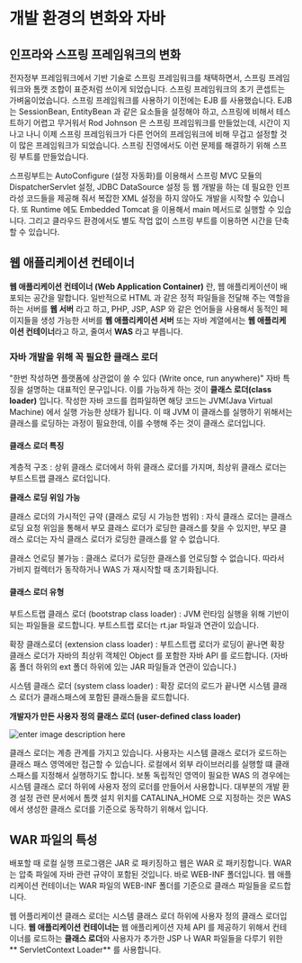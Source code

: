 # 개발 환경의 변화와 자바

## 인프라와 스프링 프레임워크의 변화

전자정부 프레임워크에서 기반 기술로 스프링 프레임워크를 채택하면서, 스프링 프레임워크와 톰캣 조합이 표준처럼 쓰이게 되었습니다. 
스프링 프레임워크의 초기 콘셉트는 가벼움이었습니다. 스프링 프레임워크를 사용하기 이전에는 EJB 를 사용했습니다. EJB 는 SessionBean, EntityBean 과 같은 요소들을 설정해야 하고, 스프링에 비해서 테스트하기 어렵고 무거워서 Rod Johnson 은 스프링 프레임워크를 만들었는데, 시간이 지나고 나니 이제 스프링 프레임워크가 다른 언어의 프레임워크에 비해 무겁고 설정할 것이 많은 프레임워크가 되었습니다. 스프링 진영에서도 이런 문제를 해결하기 위해 스프링 부트를 만들었습니다. 

스프링부트는 AutoConfigure (설정 자동화)를 이용해서 스프링 MVC 모듈의 DispatcherServlet 설정, JDBC DataSource 설정 등 웹 개발을 하는 데 필요한 인프라성 코드들을 제공해 줘서 복잡한 XML 설정을 하지 않아도 개발을 시작할 수 있습니다. 또 Runtime 에도 Embedded Tomcat 을 이용해서 main 메서드로 실행할 수 있습니다. 그리고 클라우드 환경에서도 별도 작업 없이 스프링 부트를 이용하면 시간을 단축할 수 있습니다.

## 웹 애플리케이션 컨테이너
**웹 애플리케이션 컨테이너 (Web Application Container)** 란, 웹 애플리케이션이 배포되는 공간을 말합니다. 일반적으로 HTML 과 같은 정적 파일들을 전달해 주는 역할을 하는 서버를 **웹 서버** 라고 하고, PHP, JSP, ASP 와 같은 언어들을 사용해서 동적인 페이지들을 생성 가능한 서버를 **웹 애플리케이션 서버** 또는 자바 계열에서는 **웹 애플리케이션 컨테이너**라고 하고, 줄여서 **WAS** 라고 부릅니다. 

### 자바 개발을 위해 꼭 필요한 클래스 로더
"한번 작성하면 플랫폼에 상관없이 쓸 수 있다 (Write once, run anywhere)" 자바 특징을 설명하는 대표적인 문구입니다. 이를 가능하게 하는 것이 **클래스 로더(class loader)** 입니다. 작성한 자바 코드를 컴파일하면 해당 코드는 JVM(Java Virtual Machine) 에서 실행 가능한 상태가 됩니다. 이 때 JVM 이 클래스를 실행하기 위해서는 클래스를 로딩하는 과정이 필요한데, 이를 수행해 주는 것이 클래스 로더입니다.

#### 클래스 로더 특징
계층적 구조
: 상위 클래스 로더에서 하위 클래스 로더를 가지며, 최상위 클래스 로더는 부트스트랩 클래스 로더입니다. 

**클래스 로딩 위임 가능**

클래스 로더의 가시적인 규약 (클래스 로딩 시 가능한 범위)
: 자식 클래스 로더는 클래스 로딩 요청 위임을 통해서 부모 클래스 로더가 로딩한 클래스를 찾을 수 있지만, 부모 클래스 로더는 자식 클래스 로더가 로딩한 클래스를 알 수 없습니다.

클래스 언로딩 불가능
: 클래스 로더가 로딩한 클래스를 언로딩할 수 없습니다. 따라서 가비지 컬렉터가 동작하거나 WAS 가 재시작할 때 초기화됩니다.

#### 클래스 로더 유형
부트스트랩 클래스 로더 (bootstrap class loader)
: JVM 런타임 실행을 위해 기반이 되는 파일들을 로드합니다. 부트스트랩 로더는 rt.jar 파일과 연관이 있습니다. 

확장 클래스로더 (extension class loader)
: 부트스트랩 로더가 로딩이 끝나면 확장 클래스 로더가 자바의 최상위 객체인 Object 를 포함한 자바 API 를 로드합니다. (자바 홈 폴더 하위의 ext 폴더 하위에 있는 JAR 파일들과 연관이 있습니다.) 

시스템 클래스 로더 (system class loader)
: 확장 로더의 로드가 끝나면 시스템 클래스 로더가 클래스패스에 포함된 클래스들을 로드합니다.

**개발자가 만든 사용자 정의 클래스 로더 (user-defined class loader)**

![enter image description here](https://lh3.googleusercontent.com/proxy/FdFhYcYfCYwkSQ7Diti23WySpBlETz4Rmf9DgSCTKrEd2cO4qxgRy4vkPusN9jKt2nuw0F9WoJ9cUoX1gpmx5ssN0ZJ86_lFdhe-pmnohoPsU7rCLjV5HV49fkDKCJvY8zA)

클래스 로더는 계층 관계를 가지고 있습니다. 사용자는 시스템 클래스 로더가 로드하는 클래스 패스 영역에만 접근할 수 있습니다. 로컬에서 외부 라이브러리를 실행할 떄 클래스패스를 지정해서 실행하기도 합니다. 보통 독립적인 영역이 필요한 WAS 의 경우에는 시스템 클래스 로더 하위에 사용자 정의 로더를 만들어서 사용합니다. 대부분의 개발 환경 설정 관련 문서에서 톰캣 설치 위치를 CATALINA_HOME 으로 지정하는 것은 WAS 에서 생성한 클래스 로더를 기준으로 동작하기 위해서 입니다.

## WAR 파일의 특성
배포할 때 로컬 실행 프로그램은 JAR 로 패키징하고 웹은 WAR 로 패키징합니다. WAR 는 압축 파일에 자바 관련 규약이 포함된 것입니다. 바로 WEB-INF 폴더입니다. 웹 애플리케이션 컨테이너는 WAR 파일의 WEB-INF 폴더를 기준으로 클래스 파일들을 로드합니다.

웹 어플리케이션 클래스 로더는 시스템 클래스 로더 하위에 사용자 정의 클래스 로더입니다. **웹 애플리케이션 컨테이너는** 웹 애플리케이션 자체 API 를 제공하기 위해서 컨테이너를 로드하는 **클래스 로더**와  사용자가 추가한 JSP 나 WAR 파일들을 다루기 위한 ** ServletContext Loader** 를 사용합니다. 
<!--stackedit_data:
eyJoaXN0b3J5IjpbOTA3NjE0NzEsLTE4NjUxNDkzMzksLTY4MT
U5NDc5LC0yMDYzMDA5NjI4LC0xMDc3MzgwMDUxLC0zMzc5NTE4
NzIsMTkyMDc1NjU2Nl19
-->